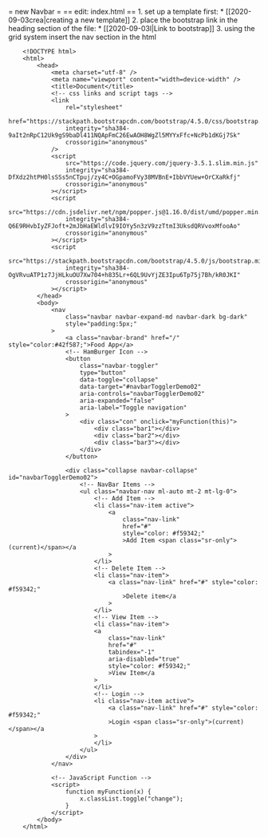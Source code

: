 
= new Navbar =
== edit: index.html ==
	1. set up a template first:
		* [[2020-09-03crea|creating a new template]]
	2. place the bootstrap link in the heading section of the file:
		* [[2020-09-03l|Link to bootstrap]]
	3. using the grid system insert the nav section in the html

		<!DOCTYPE html>
		<html>
			<head>
				<meta charset="utf-8" />
				<meta name="viewport" content="width=device-width" />
				<title>Document</title>
				<!-- css links and script tags -->
				<link
					rel="stylesheet"
					href="https://stackpath.bootstrapcdn.com/bootstrap/4.5.0/css/bootstrap.min.css"
					integrity="sha384-9aIt2nRpC12Uk9gS9baDl411NQApFmC26EwAOH8WgZl5MYYxFfc+NcPb1dKGj7Sk"
					crossorigin="anonymous"
				/>
				<script
					src="https://code.jquery.com/jquery-3.5.1.slim.min.js"
					integrity="sha384-DfXdz2htPH0lsSSs5nCTpuj/zy4C+OGpamoFVy38MVBnE+IbbVYUew+OrCXaRkfj"
					crossorigin="anonymous"
				></script>
				<script
					src="https://cdn.jsdelivr.net/npm/popper.js@1.16.0/dist/umd/popper.min.js"
					integrity="sha384-Q6E9RHvbIyZFJoft+2mJbHaEWldlvI9IOYy5n3zV9zzTtmI3UksdQRVvoxMfooAo"
					crossorigin="anonymous"
				></script>
				<script
					src="https://stackpath.bootstrapcdn.com/bootstrap/4.5.0/js/bootstrap.min.js"
					integrity="sha384-OgVRvuATP1z7JjHLkuOU7Xw704+h835Lr+6QL9UvYjZE3Ipu6Tp75j7Bh/kR0JKI"
					crossorigin="anonymous"
				></script>
			</head>
			<body>
				<nav
					class="navbar navbar-expand-md navbar-dark bg-dark"
					style="padding:5px;"
				>
					<a class="navbar-brand" href="/" style="color:#42f587;">Food App</a>
					<!-- HamBurger Icon -->
					<button
						class="navbar-toggler"
						type="button"
						data-toggle="collapse"
						data-target="#navbarTogglerDemo02"
						aria-controls="navbarTogglerDemo02"
						aria-expanded="false"
						aria-label="Toggle navigation"
					>
						<div class="con" onclick="myFunction(this)">
							<div class="bar1"></div>
							<div class="bar2"></div>
							<div class="bar3"></div>
						</div>
					</button>

					<div class="collapse navbar-collapse" id="navbarTogglerDemo02">
						<!-- NavBar Items -->
						<ul class="navbar-nav ml-auto mt-2 mt-lg-0">
							<!-- Add Item -->
							<li class="nav-item active">
								<a
									class="nav-link"
									href="#"
									style="color: #f59342;"
									>Add Item <span class="sr-only">(current)</span></a
								>
							</li>
							<!-- Delete Item -->
							<li class="nav-item">
								<a class="nav-link" href="#" style="color: #f59342;"
									>Delete item</a
								>
							</li>
							<!-- View Item -->
							<li class="nav-item">
							<a
								class="nav-link"
								href="#"
								tabindex="-1"
								aria-disabled="true"
								style="color: #f59342;"
								>View Item</a
							>
							</li>
							<!-- Login -->
							<li class="nav-item active">
								<a class="nav-link" href="#" style="color: #f59342;"
								>Login <span class="sr-only">(current)</span></a
							>
							</li>
						</ul>
					</div>
				</nav>

				<!-- JavaScript Function -->
				<script>
					function myFunction(x) {
						x.classList.toggle("change");
					}
				</script>
			</body>
		</html>
